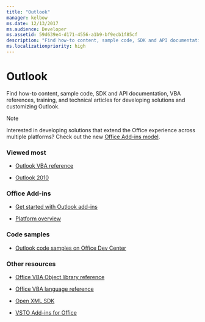 ```yaml
---
title: "Outlook"
manager: kelbow
ms.date: 12/13/2017
ms.audience: Developer
ms.assetid: 59d639e4-d171-4556-a1b9-bf9ecb1f85cf
description: "Find how-to content, sample code, SDK and API documentation, VBA references, training, and technical articles for developing solutions and customizing Outlook."
ms.localizationpriority: high
---
```


# Outlook

Find how-to content, sample code, SDK and API documentation, VBA references, training, and technical articles for developing solutions and customizing Outlook. 

> [!NOTE]
> Interested in developing solutions that extend the Office experience across multiple platforms? Check out the new [Office Add-ins model](/office/dev/add-ins/overview/office-add-ins). 
  
### Viewed most
  
- [Outlook VBA reference](/office/vba/api/overview/outlook)
  
- [Outlook 2010](/previous-versions/office/developer/office-2010/cc313152(v=office.12))
  
### Office Add-ins
  
- [Get started with Outlook add-ins](/outlook/add-ins/quick-start?tabs=visual-studio)
  
- [Platform overview](/office/dev/add-ins/overview/office-add-ins)
  
### Code samples
  
- [Outlook code samples on Office Dev Center](https://developer.microsoft.com/microsoft-365/gallery/?filterBy=Outlook,Samples&search=)
  
### Other resources
  
- [Office VBA Object library reference](/office/vba/api/overview/library-reference)
  
- [Office VBA language reference](/office/vba/api/overview/language-reference)
  
- [Open XML SDK](/office/open-xml/open-xml-sdk)
  
- [VSTO Add-ins for Office](/visualstudio/vsto/create-vsto-add-ins-for-office-by-using-visual-studio)
  

